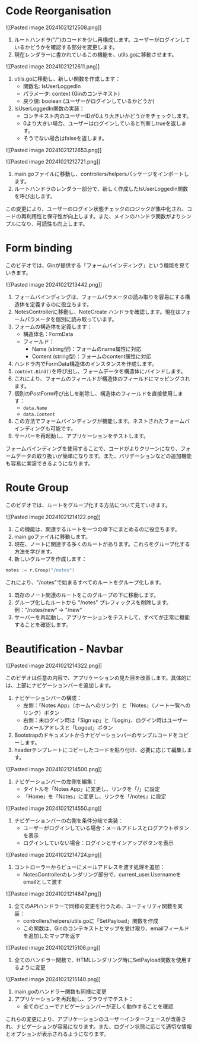 # Code Reorganisation

![[Pasted image 20241021212508.png]]

1. ルートハンドラ("/")のコードを少し再構成します。ユーザーがログインしているかどうかを確認する部分を変更します。
2. 現在レンダラーに書かれているこの機能を、utils.goに移動させます。

![[Pasted image 20241021212611.png]]

1. utils.goに移動し、新しい関数を作成します：
    - 関数名: IsUserLoggedIn
    - パラメータ: context (Ginのコンテキスト)
    - 戻り値: boolean (ユーザーがログインしているかどうか)
2. IsUserLoggedIn関数の実装：
    - コンテキスト内のユーザーIDが0より大きいかどうかをチェックします。
    - 0より大きい場合、ユーザーはログインしていると判断しtrueを返します。
    - そうでない場合はfalseを返します。

![[Pasted image 20241021212653.png]]

![[Pasted image 20241021212721.png]]

1. main.goファイルに移動し、controllers/helpersパッケージをインポートします。
2. ルートハンドラのレンダラー部分で、新しく作成したIsUserLoggedIn関数を呼び出します。

この変更により、ユーザーのログイン状態チェックのロジックが集中化され、コードの再利用性と保守性が向上します。また、メインのハンドラ関数がよりシンプルになり、可読性も向上します。

# Form binding
このビデオでは、Ginが提供する「フォームバインディング」という機能を見ていきます。

![[Pasted image 20241021213442.png]]

1. フォームバインディングは、フォームパラメータの読み取りを容易にする構造体を定義するのに役立ちます。
2. NotesControllerに移動し、NoteCreate ハンドラを確認します。現在はフォームパラメータを個別に読み取っています。
3. フォームの構造体を定義します：
    - 構造体名：FormData
    - フィールド：
        - Name (string型)：フォームのname属性に対応
        - Content (string型)：フォームのcontent属性に対応
4. ハンドラ内でFormData構造体のインスタンスを作成します。
5. `context.Bind()`を呼び出し、フォームデータを構造体にバインドします。
6. これにより、フォームのフィールドが構造体のフィールドにマッピングされます。
7. 個別のPostForm呼び出しを削除し、構造体のフィールドを直接使用します：
    - `data.Name`
    - `data.Content`
8. この方法でフォームバインディングが機能します。ネストされたフォームバインディングも可能です。
9. サーバーを再起動し、アプリケーションをテストします。

フォームバインディングを使用することで、コードがよりクリーンになり、フォームデータの取り扱いが簡単になります。また、バリデーションなどの追加機能も容易に実装できるようになります。

# Route Group
このビデオでは、ルートをグループ化する方法について見ていきます。

![[Pasted image 20241021214122.png]]

1. この機能は、関連するルートを一つの傘下にまとめるのに役立ちます。
2. main.goファイルに移動します。
3. 現在、ノートに関連する多くのルートがあります。これらをグループ化する方法を学びます。
4. 新しいグループを作成します：
    
```go
notes := r.Group("/notes")
```

これにより、"/notes"で始まるすべてのルートをグループ化します。

1. 既存のノート関連のルートをこのグループの下に移動します。
2. グループ化したルートから "/notes" プレフィックスを削除します。 例："/notes/new" → "/new"
3. サーバーを再起動し、アプリケーションをテストして、すべてが正常に機能することを確認します。

# Beautification - Navbar

![[Pasted image 20241021214322.png]]

このビデオは任意の内容で、アプリケーションの見た目を改善します。具体的には、上部にナビゲーションバーを追加します。

1. ナビゲーションバーの構成：
    - 左側：「Notes App」（ホームへのリンク）と「Notes」（ノート一覧へのリンク）ボタン
    - 右側：未ログイン時は「Sign up」と「Login」、ログイン時はユーザーのメールアドレスと「Logout」ボタン
2. Bootstrapのドキュメントからナビゲーションバーのサンプルコードをコピーします。
3. headerテンプレートにコピーしたコードを貼り付け、必要に応じて編集します。

![[Pasted image 20241021214500.png]]

1. ナビゲーションバーの左側を編集：
    - タイトルを「Notes App」に変更し、リンクを「/」に設定
    - 「Home」を「Notes」に変更し、リンクを「/notes」に設定

![[Pasted image 20241021214550.png]]

1. ナビゲーションバーの右側を条件分岐で実装：
    - ユーザーがログインしている場合：メールアドレスとログアウトボタンを表示
    - ログインしていない場合：ログインとサインアップボタンを表示

![[Pasted image 20241021214724.png]]

1. コントローラーからビューにメールアドレスを渡す処理を追加：
    - NotesControllerのレンダリング部分で、current_user.Usernameをemailとして渡す

![[Pasted image 20241021214847.png]]

1. 全てのAPIハンドラーで同様の変更を行うため、ユーティリティ関数を実装：
    - controllers/helpers/utils.goに「SetPayload」関数を作成
    - この関数は、Ginのコンテキストとマップを受け取り、emailフィールドを追加したマップを返す

![[Pasted image 20241021215106.png]]

1. 全てのハンドラー関数で、HTMLレンダリング時にSetPayload関数を使用するように変更

![[Pasted image 20241021215140.png]]

1. main.goのハンドラー関数も同様に変更
2. アプリケーションを再起動し、ブラウザでテスト：
    - 全てのビューでナビゲーションバーが正しく動作することを確認

これらの変更により、アプリケーションのユーザーインターフェースが改善され、ナビゲーションが容易になります。また、ログイン状態に応じて適切な情報とオプションが表示されるようになります。